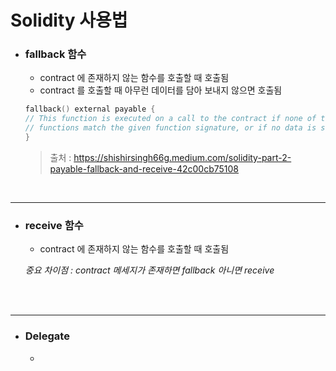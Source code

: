 # Solidity 사용법

* ### fallback 함수
    - contract 에 존재하지 않는 함수를 호출할 때 호출됨
    - contract 를 호출할 때 아무런 데이터를 담아 보내지 않으면 호출됨

    ```c
    fallback() external payable {
    // This function is executed on a call to the contract if none of the other
    // functions match the given function signature, or if no data is supplied at all
    }
    ```
    > 출처 : https://shishirsingh66g.medium.com/solidity-part-2-payable-fallback-and-receive-42c00cb75108

<br>
<hr>

* ### receive 함수
    - contract 에 존재하지 않는 함수를 호출할 때 호출됨
    
    *중요 차이점 : contract 메세지가 존재하면 fallback 아니면 receive*
<br>
<br>
<hr>

* ### Delegate
    - 